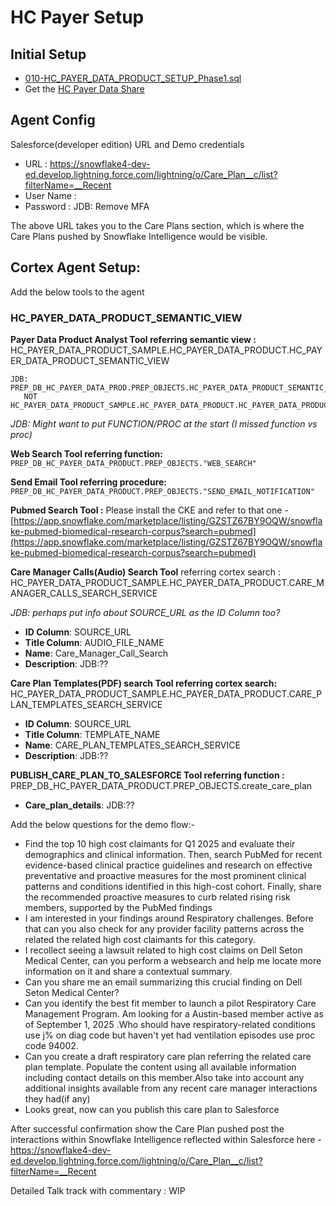 # HC Payer Setup

## Initial Setup
- [010-HC_PAYER_DATA_PRODUCT_SETUP_Phase1.sql](010-HC_PAYER_DATA_PRODUCT_SETUP_Phase1.sql)
- Get the [HC Payer Data Share](https://app.snowflake.com/us-east-1/shb51184/#/data/shared/listing/private/GZTYZV3BWPG?originTab=databases&database=HC_PAYER_DATA_PRODUCT_SAMPLE)

## Agent Config
Salesforce(developer edition) URL and Demo credentials

- URL  : https://snowflake4-dev-ed.develop.lightning.force.com/lightning/o/Care_Plan__c/list?filterName=__Recent
- User Name :  <EMAIL>
- Password : <CREDENTIALS>
JDB: Remove MFA

The above URL takes you to the Care Plans section, which is where the Care Plans pushed by Snowflake Intelligence would be visible.



## Cortex Agent Setup:

Add the below tools to the agent

### HC_PAYER_DATA_PRODUCT_SEMANTIC_VIEW
**Payer Data Product Analyst Tool referring semantic view :**  HC_PAYER_DATA_PRODUCT_SAMPLE.HC_PAYER_DATA_PRODUCT.HC_PAYER_DATA_PRODUCT_SEMANTIC_VIEW
```
JDB: 
PREP_DB_HC_PAYER_DATA_PROD.PREP_OBJECTS.HC_PAYER_DATA_PRODUCT_SEMANTIC_VIEW
   NOT
HC_PAYER_DATA_PRODUCT_SAMPLE.HC_PAYER_DATA_PRODUCT.HC_PAYER_DATA_PRODUCT_SEMANTIC_VIEW
```

_JDB: Might want to put FUNCTION/PROC at the start (I missed function vs proc)_

**Web Search Tool referring function:** `PREP_DB_HC_PAYER_DATA_PRODUCT.PREP_OBJECTS."WEB_SEARCH"`

**Send Email Tool referring procedure:** `PREP_DB_HC_PAYER_DATA_PRODUCT.PREP_OBJECTS."SEND_EMAIL_NOTIFICATION"`

**Pubmed Search Tool :** Please install the CKE and refer to that one -  [https://app.snowflake.com/marketplace/listing/GZSTZ67BY9OQW/snowflake-pubmed-biomedical-research-corpus?search=pubmed](https://app.snowflake.com/marketplace/listing/GZSTZ67BY9OQW/snowflake-pubmed-biomedical-research-corpus?search=pubmed)

**Care Manager Calls(Audio) Search Tool**  referring cortex search :  HC_PAYER_DATA_PRODUCT_SAMPLE.HC_PAYER_DATA_PRODUCT.CARE_MANAGER_CALLS_SEARCH_SERVICE

_JDB: perhaps put info about SOURCE_URL as the ID Column too?_
- **ID Column**: SOURCE_URL
- **Title Column**: AUDIO_FILE_NAME
- **Name**: Care_Manager_Call_Search
- **Description**: JDB:??

**Care Plan Templates(PDF) search Tool referring cortex search:** HC_PAYER_DATA_PRODUCT_SAMPLE.HC_PAYER_DATA_PRODUCT.CARE_PLAN_TEMPLATES_SEARCH_SERVICE
- **ID Column**: SOURCE_URL
- **Title Column**: TEMPLATE_NAME
- **Name**: CARE_PLAN_TEMPLATES_SEARCH_SERVICE
- **Description**: JDB:??

**PUBLISH_CARE_PLAN_TO_SALESFORCE Tool referring function :**   PREP_DB_HC_PAYER_DATA_PRODUCT.PREP_OBJECTS.create_care_plan
- **Care_plan_details**: JDB:??


Add the below questions for the demo flow:-

- Find the top 10 high cost claimants for Q1 2025 and evaluate their demographics and clinical information. Then, search PubMed for recent evidence-based clinical practice guidelines and research on effective preventative and proactive measures for the most prominent clinical patterns and conditions identified in this high-cost cohort. Finally, share the recommended proactive measures to curb related rising risk members, supported by the PubMed findings
- I am interested in your findings around  Respiratory challenges. Before that can you also check for any provider facility patterns across the related the related high cost claimants for this category.
- I recollect seeing a lawsuit related to high cost claims on Dell Seton Medical Center, can you perform a websearch and help me locate more information on it  and share  a contextual summary.
- Can you share me an email summarizing this crucial finding on  Dell Seton Medical Center?
- Can you identify the best fit member to launch a pilot Respiratory Care Management Program. Am looking  for  a Austin-based member active as of September 1, 2025 .Who should have respiratory-related conditions  use j% on diag code but haven't yet had  ventilation episodes use proc code  94002.
- Can you create a draft respiratory care plan referring the related care plan template. Populate the content using all available information including contact details on this member.Also take into account any additional insights available from any recent care manager interactions they had(if any)
- Looks great, now can you publish this care plan to Salesforce


After successful confirmation show the Care Plan pushed post the interactions within Snowflake Intelligence reflected within Salesforce here -  https://snowflake4-dev-ed.develop.lightning.force.com/lightning/o/Care_Plan__c/list?filterName=__Recent


Detailed Talk track with commentary : WIP
